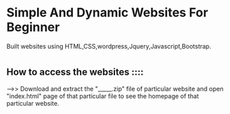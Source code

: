 
# Simple And Dynamic Websites For Beginner

Built websites using HTML,CSS,wordpress,Jquery,Javascript,Bootstrap.
#
#
## How to access the websites ::::

-->> Download and extract the "_____.zip" file of particular website and open "index.html" page of that particular file to see the homepage of that particular website.
#
